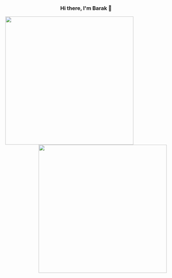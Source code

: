 <h3 align="center">Hi there, I'm Barak 👋</h3>

<p>
<a href="https://github.com/anuraghazra/convoychat">
  <img  style=" display:inline" width="400" align="left" src="https://github-readme-stats.vercel.app/api?username=bsharabi&show_icons=true&layout=compact&line_height=20&card_width=30&theme=radical" />
</a>
<a href="https://github.com/anuraghazra/github-readme-stats">
  <img style=" display:inline" width="400"  align="right" src="https://github-readme-stats.vercel.app/api/top-langs/?username=bsharabi&layout=compact&langs_count=6&exclude_repo=ML_learning&theme=radical" />
</a>
</p>

<!-- ![Barak's GitHub stats](https://github-readme-stats.vercel.app/api?username=bsharabi&show_icons=true&theme=radical)
 -->
<!-- [![Barak's wakatime stats](https://github-readme-stats.vercel.app/api/wakatime?username=willianrod&theme=radical)](https://github.com/anuraghazra/github-readme-stats)
 -->
<!--
**bsharabi/bsharabi** is a ✨ _special_ ✨ repository because its `README.md` (this file) appears on your GitHub profile.

Here are some ideas to get you started:

- 🔭 I’m currently working on ...
- 🌱 I’m currently learning ...
- 👯 I’m looking to collaborate on ...
- 🤔 I’m looking for help with ...
- 💬 Ask me about ...
- 📫 How to reach me: ...
- 😄 Pronouns: ...
- ⚡ Fun fact: ...
-->
